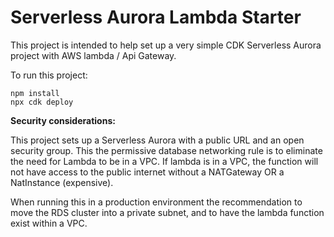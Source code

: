 # Serverless Aurora Lambda Starter

This project is intended to help set up a very simple CDK Serverless Aurora project with AWS lambda / Api Gateway.

To run this project:

```
npm install
npx cdk deploy
```

**Security considerations:**

This project sets up a Serverless Aurora with a public URL and an open security group. This the permissive database networking rule is to eliminate the need for Lambda to be in a VPC. If lambda is in a VPC, the function will not have access to the public internet without a NATGateway OR a NatInstance (expensive).

When running this in a production environment the recommendation to move the RDS cluster into a private subnet, and to have the lambda function exist within a VPC.
